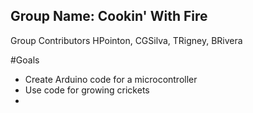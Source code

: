 ## Group Name: Cookin' With Fire
Group Contributors HPointon, CGSilva, TRigney, BRivera

#Goals
  * Create Arduino code for a microcontroller
  * Use code for growing crickets
  * 
